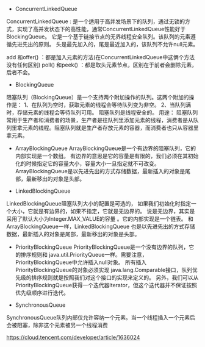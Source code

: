- ConcurrentLinkedQueue

ConcurrentLinkedQueue : 是一个适用于高并发场景下的队列，通过无锁的方式，实现了高并发状态下的高性能，通常ConcurrentLinkedQueue性能好于BlockingQueue。 
它是一个基于链接节点的无界线程安全队列。该队列的元素遵循先进先出的原则。 
头是最先加入的，尾是最近加入的，该队列不允许null元素。

add 和offer() ：都是加入元素的方法(在ConcurrentLinkedQueue中这俩个方法没有任何区别) 
poll() 和peek() ：都是取头元素节点，区别在于前者会删除元素，后者不会。

- BlockingQueue

阻塞队列（BlockingQueue）是一个支持两个附加操作的队列。这两个附加的操作是： 
1、在队列为空时，获取元素的线程会等待队列变为非空。 
2、当队列满时，存储元素的线程会等待队列可用。 
阻塞队列是线程安全的。 
用途： 
阻塞队列常用于生产者和消费者的场景，生产者是往队列里添加元素的线程，消费者是从队列里拿元素的线程。阻塞队列就是生产者存放元素的容器，而消费者也只从容器里拿元素。

- ArrayBlockingQueue
ArrayBlockingQueue是一个有边界的阻塞队列，它的内部实现是一个数组。 
有边界的意思是它的容量是有限的，我们必须在其初始化的时候指定它的容量大小，容量大小一旦指定就不可改变。 
ArrayBlockingQueue是以先进先出的方式存储数据，最新插入的对象是尾部，最新移出的对象是头部。

- LinkedBlockingQueue

LinkedBlockingQueue阻塞队列大小的配置是可选的， 
如果我们初始化时指定一个大小，它就是有边界的，如果不指定，它就是无边界的。 
说是无边界，其实是采用了默认大小为Integer.MAX_VALUE的容量 。它的内部实现是一个链表。 
和ArrayBlockingQueue一样，LinkedBlockingQueue 也是以先进先出的方式存储数据，最新插入的对象是尾部，最新移出的对象是头部。

- PriorityBlockingQueue
PriorityBlockingQueue是一个没有边界的队列，它的排序规则和 java.util.PriorityQueue一样。需要注意，PriorityBlockingQueue中允许插入null对象。 
所有插入PriorityBlockingQueue的对象必须实现 java.lang.Comparable接口，队列优先级的排序规则就是按照我们对这个接口的实现来定义的。 
另外，我们可以从PriorityBlockingQueue获得一个迭代器Iterator，但这个迭代器并不保证按照优先级顺序进行迭代。

- SynchronousQueue

SynchronousQueue队列内部仅允许容纳一个元素。当一个线程插入一个元素后会被阻塞，除非这个元素被另一个线程消费


https://cloud.tencent.com/developer/article/1636024